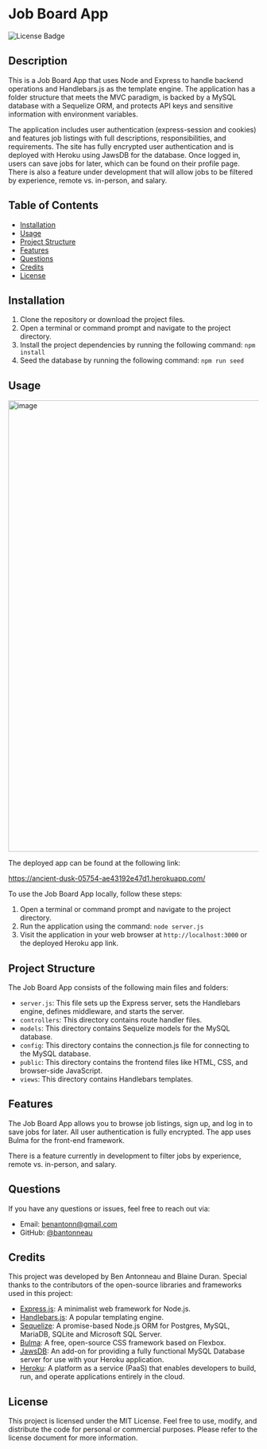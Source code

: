 # Job Board App
![License Badge](https://img.shields.io/badge/license-MIT-green)

## Description
This is a Job Board App that uses Node and Express to handle backend operations and Handlebars.js as the template engine. The application has a folder structure that meets the MVC paradigm, is backed by a MySQL database with a Sequelize ORM, and protects API keys and sensitive information with environment variables.

The application includes user authentication (express-session and cookies) and features job listings with full descriptions, responsibilities, and requirements. The site has fully encrypted user authentication and is deployed with Heroku using JawsDB for the database. Once logged in, users can save jobs for later, which can be found on their profile page. There is also a feature under development that will allow jobs to be filtered by experience, remote vs. in-person, and salary.

## Table of Contents
* [Installation](#installation)
* [Usage](#usage)
* [Project Structure](#project-structure)
* [Features](#features)
* [Questions](#questions)
* [Credits](#credits)
* [License](#license)

## Installation
1. Clone the repository or download the project files.
2. Open a terminal or command prompt and navigate to the project directory.
3. Install the project dependencies by running the following command: `npm install`
4. Seed the database by running the following command: `npm run seed`

## Usage
<img width="906" alt="image" src="https://github.com/bantonneau/jobBoard/assets/109747300/571c1ef3-b26c-4da3-80f7-40c7fa74706c">

The deployed app can be found at the following link:

https://ancient-dusk-05754-ae43192e47d1.herokuapp.com/

To use the Job Board App locally, follow these steps:

1. Open a terminal or command prompt and navigate to the project directory.
2. Run the application using the command: `node server.js`
3. Visit the application in your web browser at `http://localhost:3000` or the deployed Heroku app link.

## Project Structure
The Job Board App consists of the following main files and folders:

* `server.js`: This file sets up the Express server, sets the Handlebars engine, defines middleware, and starts the server.
* `controllers`: This directory contains route handler files.
* `models`: This directory contains Sequelize models for the MySQL database.
* `config`: This directory contains the connection.js file for connecting to the MySQL database.
* `public`: This directory contains the frontend files like HTML, CSS, and browser-side JavaScript.
* `views`: This directory contains Handlebars templates.

## Features
The Job Board App allows you to browse job listings, sign up, and log in to save jobs for later. All user authentication is fully encrypted. The app uses Bulma for the front-end framework.

There is a feature currently in development to filter jobs by experience, remote vs. in-person, and salary.

## Questions
If you have any questions or issues, feel free to reach out via:

* Email: [benantonn@gmail.com](mailto:benantonn@gmail.com)
* GitHub: [@bantonneau](https://github.com/bantonneau)

## Credits
This project was developed by Ben Antonneau and Blaine Duran. Special thanks to the contributors of the open-source libraries and frameworks used in this project:

* [Express.js](https://expressjs.com/): A minimalist web framework for Node.js.
* [Handlebars.js](https://handlebarsjs.com/): A popular templating engine.
* [Sequelize](https://sequelize.org/): A promise-based Node.js ORM for Postgres, MySQL, MariaDB, SQLite and Microsoft SQL Server.
* [Bulma](https://bulma.io/): A free, open-source CSS framework based on Flexbox.
* [JawsDB](https://www.jawsdb.com/): An add-on for providing a fully functional MySQL Database server for use with your Heroku application.
* [Heroku](https://www.heroku.com/): A platform as a service (PaaS) that enables developers to build, run, and operate applications entirely in the cloud.

## License
This project is licensed under the MIT License. Feel free to use, modify, and distribute the code for personal or commercial purposes. Please refer to the license document for more information.
